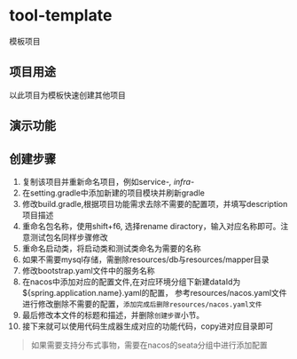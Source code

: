 # tool-template

模板项目

## 项目用途

以此项目为模板快速创建其他项目

## 演示功能

## 创建步骤

1. 复制该项目并重新命名项目，例如service-*, infra-*
2. 在setting.gradle中添加新建的项目模块并刷新gradle
3. 修改build.gradle,根据项目功能需求去除不需要的配置项，并填写description项目描述
4. 重命名包名称，使用shift+f6, 选择rename diractory，输入对应名称即可。注意测试包名同样步骤修改
5. 重命名启动类，将启动类和测试类命名为需要的名称
6. 如果不需要mysql存储，需删除resources/db与resources/mapper目录
7. 修改bootstrap.yaml文件中的服务名称
8. 在nacos中添加对应的配置文件,在对应环境分组下新建dataId为${spring.application.name}.yaml的配置，
   参考resources/nacos.yaml文件进行修改删除不需要的配置，`添加完成后删除resources/nacos.yaml文件`
9. 最后修改本文件的标题和描述，并删除`创建步骤`小节。
10. 接下来就可以使用代码生成器生成对应的功能代码，copy进对应目录即可


> 如果需要支持分布式事物，需要在nacos的seata分组中进行添加配置